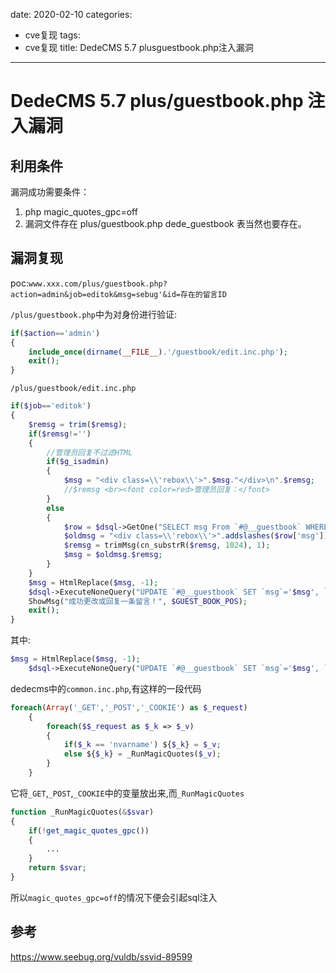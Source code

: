 date: 2020-02-10
categories:
- cve复现
tags:
- cve复现
title: DedeCMS 5.7 plusguestbook.php注入漏洞
---
# DedeCMS 5.7 plus/guestbook.php 注入漏洞

## 利用条件

漏洞成功需要条件：

1. php magic_quotes_gpc=off
2. 漏洞文件存在 plus/guestbook.php dede_guestbook 表当然也要存在。

## 漏洞复现

poc:` www.xxx.com/plus/guestbook.php?action=admin&job=editok&msg=sebug'&id=存在的留言ID `

`/plus/guestbook.php`中为对身份进行验证:

```php
if($action=='admin')
{
    include_once(dirname(__FILE__).'/guestbook/edit.inc.php');
    exit();
}
```

`/plus/guestbook/edit.inc.php`

```php
if($job=='editok')
{
    $remsg = trim($remsg);
    if($remsg!='')
    {
        //管理员回复不过滤HTML
        if($g_isadmin)
        {
            $msg = "<div class=\\'rebox\\'>".$msg."</div>\n".$remsg; 
            //$remsg <br><font color=red>管理员回复：</font>
        }
        else
        {
            $row = $dsql->GetOne("SELECT msg From `#@__guestbook` WHERE id='$id' ");
            $oldmsg = "<div class=\\'rebox\\'>".addslashes($row['msg'])."</div>\n";
            $remsg = trimMsg(cn_substrR($remsg, 1024), 1);
            $msg = $oldmsg.$remsg;
        }
    } 
	$msg = HtmlReplace($msg, -1);
    $dsql->ExecuteNoneQuery("UPDATE `#@__guestbook` SET `msg`='$msg', `posttime`='".time()."' WHERE id='$id' ");
    ShowMsg("成功更改或回复一条留言！", $GUEST_BOOK_POS);
    exit();
}
```

其中:

```php
$msg = HtmlReplace($msg, -1);
    $dsql->ExecuteNoneQuery("UPDATE `#@__guestbook` SET `msg`='$msg', `posttime`='".time()."' WHERE id='$id' ");
```

dedecms中的`common.inc.php`,有这样的一段代码

```php
foreach(Array('_GET','_POST','_COOKIE') as $_request)
    {
        foreach($$_request as $_k => $_v) 
		{
			if($_k == 'nvarname') ${$_k} = $_v;
			else ${$_k} = _RunMagicQuotes($_v);
		}
    }
```

它将`_GET`,`_POST`,`_COOKIE`中的变量放出来,而`_RunMagicQuotes`

```php
function _RunMagicQuotes(&$svar)
{
    if(!get_magic_quotes_gpc())
    {
        ...
    }
    return $svar;
}
```



所以`magic_quotes_gpc=off`的情况下便会引起sql注入





## 参考

 https://www.seebug.org/vuldb/ssvid-89599 